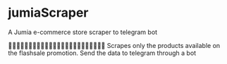 # jumiaScraper
A Jumia e-commerce store scraper to telegram bot

🎇🎇🎇🎇🎇🎇🎇🎇🎇🎇🎇🎇🎇🎇🎇🎇🎇🎇🎇🎇🎇🎇🎇🎇
Scrapes only the products available on the flashsale promotion.
Send the data to telegram through a bot
